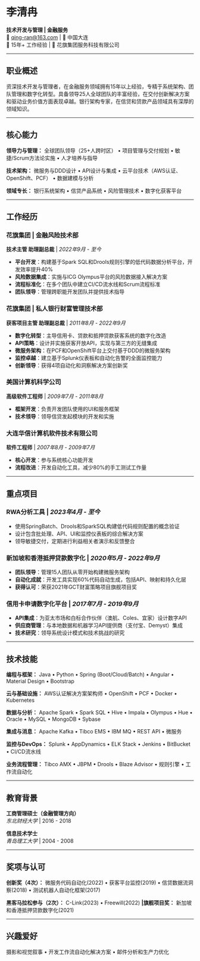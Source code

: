 # 李清冉

**技术开发与管理 | 金融服务**  
📧 qing-ran@163.com | 📍 中国大连  
💼 15年+ 工作经验 | 🏦 花旗集团服务科技有限公司

---

## 职业概述

资深技术开发与管理者，在金融服务领域拥有15年以上经验，专精于系统架构、团队管理和数字化转型。具备领导25人全球团队的丰富经验，在交付创新解决方案和驱动业务价值方面表现卓越。银行架构专家，在信贷和贷款产品领域具有深厚的领域知识。

---

## 核心能力

**领导力与管理：** 全球团队领导（25+人跨时区） • 项目管理与交付规划 • 敏捷/Scrum方法论实施 • 人才培养与指导

**技术架构：** 微服务与DDD设计 • API设计与集成 • 云平台技术（AWS认证、OpenShift、PCF） • 数据建模与分析

**领域专长：** 银行系统架构 • 信贷产品系统 • 风险管理技术 • 数字化获客平台

---

## 工作经历

### **花旗集团 | 金融风险技术部**
**技术主管 助理副总裁** | *2022年9月 - 至今*

- **平台开发**：构建基于Spark SQL和Drools规则引擎的低代码数据分析平台，开发效率提升40%
- **风险数据集成**：实施与ICG Olympus平台的风险数据接入解决方案
- **流程标准化**：在多个团队中建立CI/CD流水线和Scrum流程标准
- **团队领导**：管理跨职能开发团队并提供技术指导

### **花旗集团 | 私人银行财富管理技术部**
**获客项目主管 助理副总裁** | *2011年8月 - 2022年9月*

- **数字化转型**：主导信用卡、贷款和抵押贷款获客系统的数字化改造
- **API策略**：设计并实施获客开放API，实现与第三方的无缝集成
- **微服务架构**：在PCF和OpenShift平台上交付基于DDD的微服务架构
- **监控卓越**：建立基于Splunk仪表板和自动化告警的全面监控能力
- **创新领导**：获得4项自动化和洞察解决方案创新奖

### **美国计算机科学公司**
**高级软件工程师** | *2009年7月 - 2011年8月*

- **框架开发**：负责开发团队使用的UI和服务框架
- **技术领导**：领导信贷发起模块的开发和实施

### **大连华信计算机软件技术有限公司**
**软件工程师** | *2007年8月 - 2009年7月*

- **核心开发**：参与系统核心功能开发
- **流程改进**：开发自动化工具，减少80%的手工测试工作量

---

## 重点项目

### **RWA分析工具** | *2023年4月 - 至今*
- 使用SpringBatch、Drools和SparkSQL构建低代码规则配置的概念验证
- 设计包含批处理、API、UI和监控仪表板的综合解决方案
- 领导敏捷交付，定期进行利益相关者演示和反馈整合

### **新加坡和香港抵押贷款数字化** | *2020年5月 - 2022年9月*
- **团队领导**：管理15人团队从零开始构建微服务架构
- **自动化成就**：开发工具实现60%代码自动生成，包括API、映射和持久化层
- **获得认可**：荣获2021年GCT财富策略项目旗舰项目奖

### **信用卡申请数字化平台** | *2017年7月 - 2019年9月*
- **API集成**：为亚太市场和白标合作伙伴（澳航、Coles、宜家）设计数字API
- **供应商管理**：与本地数据和机器学习API提供商（支付宝、Demyst）集成
- **技术研究**：领导系统设计模式和技术挑战的研究

---

## 技术技能

**编程与框架：** Java • Python • Spring (Boot/Cloud/Batch) • Angular • Material Design • Bootstrap

**云与基础设施：** AWS认证解决方案架构师 • OpenShift • PCF • Docker • Kubernetes

**数据与分析：** Apache Spark • Spark SQL • Hive • Impala • Olympus • Hue • Oracle • MySQL • MongoDB • Sybase

**集成与消息：** Apache Kafka • Tibco EMS • IBM MQ • REST API • 微服务

**监控与DevOps：** Splunk • AppDynamics • ELK Stack • Jenkins • BitBucket • CI/CD流水线

**业务流程管理：** Tibco AMX • JBPM • Drools • Blaze Advisor • 规则引擎 • 工作流自动化

---

## 教育背景

**工商管理硕士（金融管理方向）**  
*东北财经大学* | 2016 - 2018

**信息技术学士**  
*青岛理工大学* | 2004 - 2008

---

## 奖项与认可

**创新奖（4次）：** 微服务代码自动化(2022) • 获客平台监控(2019) • 信贷数据流洞察(2018) • 测试机器人自动化框架(2017)

**黑客马拉松参与（2次）：** C-Link(2023) • Freewill(2022) **|旗舰项目奖：** 新加坡和香港抵押贷款数字化(2021)

---

## 兴趣爱好

摄影和视觉叙事 • 开发工作流自动化解决方案 • 邮件分析和生产力优化